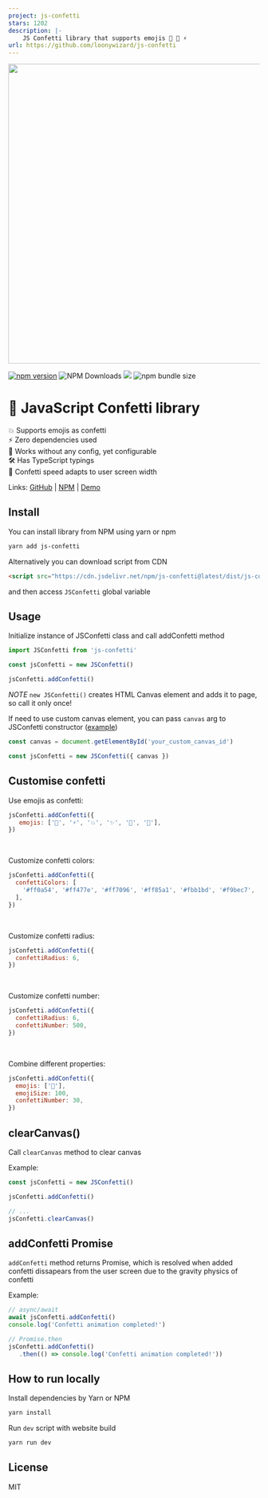 ```yaml
---
project: js-confetti
stars: 1202
description: |-
    JS Confetti library that supports emojis 🦄 🎉 ⚡️
url: https://github.com/loonywizard/js-confetti
---
```



<img src="assets/app-demo.gif" width="600px" />


[![npm version](https://badge.fury.io/js/js-confetti.svg)](https://badge.fury.io/js/js-confetti)
![NPM Downloads](https://img.shields.io/npm/dw/js-confetti)
[![](https://data.jsdelivr.com/v1/package/npm/js-confetti/badge?style=rounded)](https://www.jsdelivr.com/package/npm/js-confetti)
![npm bundle size](https://img.shields.io/bundlephobia/minzip/js-confetti)

# 🎉 JavaScript Confetti library

💥 Supports emojis as confetti<br/>
⚡️ Zero dependencies used<br/>
🦄 Works without any config, yet configurable<br/>
🛠 Has TypeScript typings<br/>
🧩 Confetti speed adapts to user screen width

Links: [GitHub](https://github.com/loonywizard/js-confetti) | [NPM](https://www.npmjs.com/package/js-confetti) | [Demo](https://loonywizard.github.io/js-confetti/)


## Install

You can install library from NPM using yarn or npm

```sh
yarn add js-confetti
```

Alternatively you can download script from CDN
```html
<script src="https://cdn.jsdelivr.net/npm/js-confetti@latest/dist/js-confetti.browser.js"></script>
```

and then access `JSConfetti` global variable

## Usage

Initialize instance of JSConfetti class and call addConfetti method

```js
import JSConfetti from 'js-confetti'

const jsConfetti = new JSConfetti()

jsConfetti.addConfetti()
```

*NOTE* `new JSConfetti()` creates HTML Canvas element and adds it to page, so call it only once!

If need to use custom canvas element, you can pass `canvas` arg to JSConfetti constructor ([example](https://codepen.io/loonywizard-the-selector/pen/wvdPbGm))

```js
const canvas = document.getElementById('your_custom_canvas_id')

const jsConfetti = new JSConfetti({ canvas })
```

## Customise confetti

Use emojis as confetti:

```js
jsConfetti.addConfetti({
   emojis: ['🌈', '⚡️', '💥', '✨', '💫', '🌸'],
})
```

<br/>

Customize confetti colors:

```js
jsConfetti.addConfetti({
  confettiColors: [
    '#ff0a54', '#ff477e', '#ff7096', '#ff85a1', '#fbb1bd', '#f9bec7',
  ],
})
```

<br/>

Customize confetti radius:

```js
jsConfetti.addConfetti({
  confettiRadius: 6,
})
```

<br/>

Customize confetti number:

```js
jsConfetti.addConfetti({
  confettiRadius: 6,
  confettiNumber: 500,
})
```

<br/>

Combine different properties:

```js
jsConfetti.addConfetti({
  emojis: ['🦄'],
  emojiSize: 100,
  confettiNumber: 30,
})
```

## clearCanvas()

Call `clearCanvas` method to clear canvas

Example:

```js
const jsConfetti = new JSConfetti()

jsConfetti.addConfetti()

// ... 
jsConfetti.clearCanvas()
```

## addConfetti Promise

`addConfetti` method returns Promise, which is resolved when added confetti dissapears from the user screen due to the gravity physics of confetti

Example:

```js
// async/await
await jsConfetti.addConfetti()
console.log('Confetti animation completed!')

// Promise.then
jsConfetti.addConfetti()
   .then(() => console.log('Confetti animation completed!'))
```

## How to run locally

Install dependencies by Yarn or NPM
```sh
yarn install
```

Run `dev` script with website build
```sh
yarn run dev
```

## License
MIT

